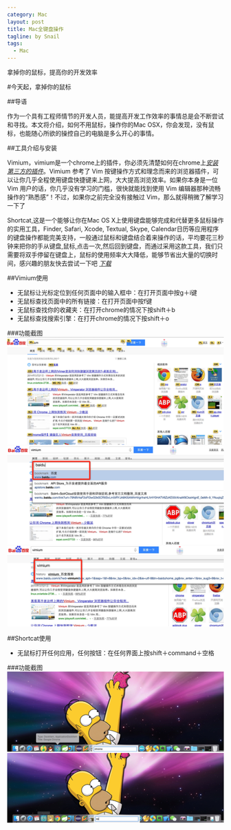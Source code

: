 ```yaml
---
category: Mac
layout: post
title: Mac全键盘操作
tagline: by Snail
tags:
  - Mac
---
```

拿掉你的鼠标，提高你的开发效率

<!--more-->

#今天起，拿掉你的鼠标

##导语


作为一个具有工程师情节的开发人员，能提高开发工作效率的事情总是会不断尝试和寻找。本文将介绍，如何不用鼠标，操作你的Mac OSX，你会发现，没有鼠标，也能随心所欲的操控自己的电脑是多么开心的事情。


##工具介绍与安装


Vimium，vimium是一个chrome上的插件，你必须先清楚如何在chrome上[*安装第三方的插件*](http://jingyan.baidu.com/article/e5c39bf56286ae39d6603374.html)。Vimium 参考了 Vim 按键操作方式和理念而来的浏览器插件，可以让你几乎全程使用键盘快捷键来上网，大大提高浏览效率。如果你本身是一位 Vim 用户的话，你几乎没有学习的门槛，很快就能找到使用 Vim 编辑器那种流畅操作的“熟悉感”！不过，如果你之前完全没有接触过 Vim，那么就得稍微了解学习一下了


Shortcat,这是一个能够让你在Mac OS X上使用键盘能够完成和代替更多鼠标操作的实用工具，Finder, Safari, Xcode, Textual, Skype, Calendar日历等应用程序的键盘操作都能完美支持，一般通过鼠标和键盘结合着来操作的话，平均要花三秒钟来把你的手从键盘,鼠标,点击一次,然后回到键盘，而通过采用这款工具，我们只需要将双手停留在键盘上，鼠标的使用频率大大降低，能够节省出大量的切换时间，感兴趣的朋友快去尝试一下吧
[*下载*](http://www.isofts.org/shortcat/)

##Vimium使用
* 无鼠标让光标定位到任何页面中的输入框中：在打开页面中按g＋i键
* 无鼠标查找页面中的所有链接：在打开页面中按f键
* 无鼠标查找你的收藏夹：在打开chrome的情况下按shift＋b
* 无鼠标查找搜索引擎：在打开chrome的情况下按shift＋o

###功能截图
![](/img/2015-08-27-mac_shortcat/post-bg-mac-02.png)
![](/img/2015-08-27-mac_shortcat/post-bg-mac-03.png)
![](/img/2015-08-27-mac_shortcat/post-bg-mac-04.png)

##Shortcat使用
* 无鼠标打开任何应用，任何按钮：在任何界面上按shift＋command＋空格


###功能截图
![](/img/2015-08-27-mac_shortcat/post-bg-mac-06.png)
![](/img/2015-08-27-mac_shortcat/post-bg-mac-07.png)
